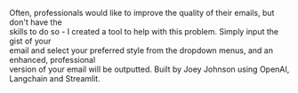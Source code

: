 Often, professionals would like to improve the quality of their emails, but don't have the \
            skills to do so - I created a tool to help with this problem. Simply input the gist of your \
            email and select your preferred style from the dropdown menus, and an enhanced, professional \
            version of your email will be outputted. Built by Joey Johnson using OpenAI, Langchain and Streamlit.